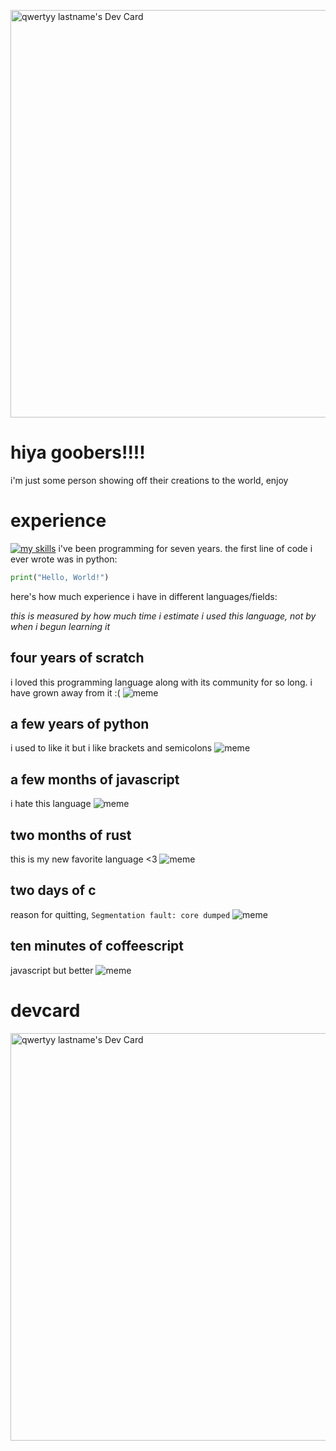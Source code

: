 <a href="https://app.daily.dev/qwertyy"><img src="https://api.daily.dev/devcards/v2/qau4bmhYnV6wiKKhAeIkE.png?type=wide&r=7jy" width="652" alt="qwertyy lastname's Dev Card"/></a>
# hiya goobers!!!!
i'm just some person showing off their creations to the world, enjoy
# experience
[![my skills](https://skillicons.dev/icons?i=bash,blender,coffeescript,css,devto,discord,django,electron,github,gmail,html,js,jquery,linux,lua,md,mint,obsidian,powershell,py,replit,robloxstudio,rust,stackoverflow,sublime,svg,ubuntu,unity,vscode,windows)](https://skillicons.dev)
i've been programming for seven years. the first line of code i ever wrote was in python:
```py
print("Hello, World!")
```
here's how much experience i have in different languages/fields:

*this is measured by how much time i estimate i used this language, not by when i begun learning it*
## four years of scratch
i loved this programming language along with its community for so long. i have grown away from it :(
![meme](https://github.com/qwertyy-dev/qwertyy-dev/assets/129226914/e1c19722-f392-43f8-8e1e-4eff8fba1399)

## a few years of python
i used to like it but i like brackets and semicolons
![meme](https://github.com/qwertyy-dev/qwertyy-dev/assets/129226914/708dbb82-8a99-4e7c-9c12-61dc28e4f0dc)

## a few months of javascript
i hate this language
![meme](https://github.com/qwertyy-dev/qwertyy-dev/assets/129226914/8631e28b-91e3-44b1-98b7-31fae55ef59d)

## two months of rust
this is my new favorite language <3
![meme](https://github.com/qwertyy-dev/qwertyy-dev/assets/129226914/e1f90491-5488-4963-b253-ab0793d72610)

## two days of c
reason for quitting, `Segmentation fault: core dumped`
![meme](https://github.com/qwertyy-dev/qwertyy-dev/assets/129226914/ed2886e6-88d7-4bbe-93b1-2bdf6c38d387)

## ten minutes of coffeescript
javascript but better
![meme](https://github.com/qwertyy-dev/qwertyy-dev/assets/129226914/4403dba0-0f62-4226-be83-fc4328322f1a)


# devcard
<a href="https://app.daily.dev/qwertyy"><img src="https://api.daily.dev/devcards/v2/qau4bmhYnV6wiKKhAeIkE.png?type=wide&r=7jy" width="652" alt="qwertyy lastname's Dev Card"/></a>
